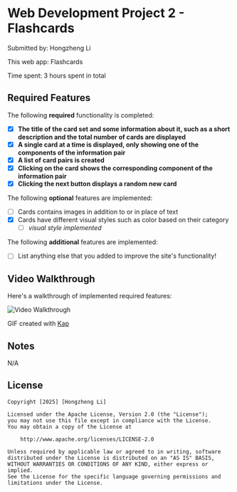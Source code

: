 # Web Development Project 2 - Flashcards

Submitted by: Hongzheng Li

This web app: Flashcards

Time spent: 3 hours spent in total

## Required Features

The following **required** functionality is completed:

- [x] **The title of the card set and some information about it, such as a short description and the total number of cards are displayed**
- [x] **A single card at a time is displayed, only showing one of the components of the information pair**
- [x] **A list of card pairs is created**
- [x] **Clicking on the card shows the corresponding component of the information pair**
- [x] **Clicking the next button displays a random new card**

The following **optional** features are implemented:

- [ ] Cards contains images in addition to or in place of text
- [x] Cards have different visual styles such as color based on their category
  - [ ] _visual style implemented_

The following **additional** features are implemented:

- [ ] List anything else that you added to improve the site's functionality!

## Video Walkthrough

Here's a walkthrough of implemented required features:

<img src='./p2-demo.gif' title='Video Walkthrough' width='' alt='Video Walkthrough' />

<!-- Replace this with whatever GIF tool you used! -->

GIF created with [Kap](https://getkap.co/)

<!-- Recommended tools:
[Kap](https://getkap.co/) for macOS
[ScreenToGif](https://www.screentogif.com/) for Windows
[peek](https://github.com/phw/peek) for Linux. -->

## Notes

N/A

## License

    Copyright [2025] [Hongzheng Li]

    Licensed under the Apache License, Version 2.0 (the "License");
    you may not use this file except in compliance with the License.
    You may obtain a copy of the License at

        http://www.apache.org/licenses/LICENSE-2.0

    Unless required by applicable law or agreed to in writing, software
    distributed under the License is distributed on an "AS IS" BASIS,
    WITHOUT WARRANTIES OR CONDITIONS OF ANY KIND, either express or implied.
    See the License for the specific language governing permissions and
    limitations under the License.
